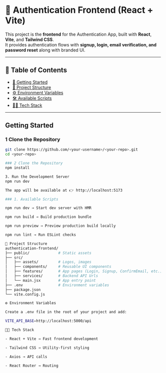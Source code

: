 # 🔐 Authentication Frontend (React + Vite)

This project is the **frontend** for the Authentication App, built with **React**, **Vite**, and **Tailwind CSS**.  
It provides authentication flows with **signup, login, email verification, and password reset** along with branded UI.  

---

## 📑 Table of Contents
- [🚀 Getting Started](#-getting-started)
- [📂 Project Structure](#-project-structure)
- [⚙️ Environment Variables](#️-environment-variables)
- [🛠 Available Scripts](#-available-scripts)
- [👨‍💻 Tech Stack](#-tech-stack)
---

##  Getting Started  

### 1️ Clone the Repository  
```bash
git clone https://github.com/<your-username>/<your-repo>.git
cd <your-repo>

### 2 Clone the Repository 
npm install

3. Run the Development Server
npm run dev

The app will be available at 👉 http://localhost:5173

### 1. Available Scripts

npm run dev → Start dev server with HMR

npm run build → Build production bundle

npm run preview → Preview production build locally

npm run lint → Run ESLint checks

📂 Project Structure
authentication-frontend/
├── public/             # Static assets
├── src/
│   ├── assets/         # Logos, images
│   ├── components/     # Reusable UI components
│   ├── features/       # App pages (Login, Signup, ConfirmEmail, etc.)
│   ├── services/       # Backend API Urls
│   └── main.jsx        # App entry point
├── .env                # Environment variables
├── package.json
└── vite.config.js

⚙️ Environment Variables

Create a .env file in the root of your project and add:

VITE_API_BASE=http://localhost:5000/api

👨‍💻 Tech Stack

- React + Vite → Fast frontend development

- Tailwind CSS → Utility-first styling

- Axios → API calls

- React Router → Routing


